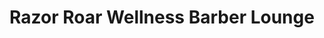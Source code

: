 ---
title: "Razor Roar Wellness Barber Lounge"
url: /zionsville/razor-roar-wellness-barber-lounge/
shop: hairdresser
---